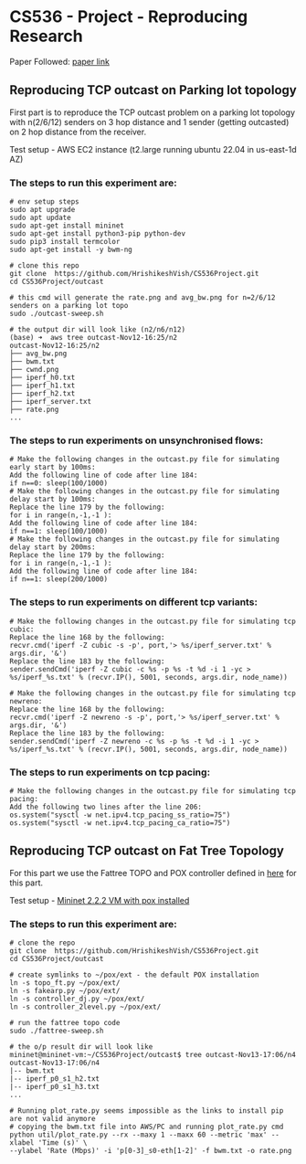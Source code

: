 # CS536 - Project - Reproducing Research 
Paper Followed: [paper link](https://www.usenix.org/conference/nsdi12/technical-sessions/presentation/prakash)
## Reproducing TCP outcast on Parking lot topology
First part is to reproduce the TCP outcast problem on a parking lot topology with n(2/6/12) senders on 3 hop distance and 1 sender (getting outcasted)
on 2 hop distance from the receiver. 

Test setup - AWS EC2 instance (t2.large running ubuntu 22.04 in us-east-1d AZ)
### The steps to run this experiment are:
```
# env setup steps
sudo apt upgrade
sudo apt update
sudo apt-get install mininet
sudo apt-get install python3-pip python-dev
sudo pip3 install termcolor
sudo apt-get install -y bwm-ng

# clone this repo
git clone  https://github.com/HrishikeshVish/CS536Project.git
cd CS536Project/outcast

# this cmd will generate the rate.png and avg_bw.png for n=2/6/12 senders on a parking lot topo
sudo ./outcast-sweep.sh

# the output dir will look like (n2/n6/n12)
(base) ➜  aws tree outcast-Nov12-16:25/n2 
outcast-Nov12-16:25/n2
├── avg_bw.png
├── bwm.txt
├── cwnd.png
├── iperf_h0.txt
├── iperf_h1.txt
├── iperf_h2.txt
├── iperf_server.txt
├── rate.png
...
```
### The steps to run experiments on unsynchronised flows:
```
# Make the following changes in the outcast.py file for simulating early start by 100ms:
Add the following line of code after line 184:
if n==0: sleep(100/1000)
# Make the following changes in the outcast.py file for simulating delay start by 100ms:
Replace the line 179 by the following:
for i in range(n,-1,-1 ):
Add the following line of code after line 184:
if n==1: sleep(100/1000) 
# Make the following changes in the outcast.py file for simulating delay start by 200ms:
Replace the line 179 by the following:
for i in range(n,-1,-1 ):
Add the following line of code after line 184:
if n==1: sleep(200/1000) 
```

### The steps to run experiments on different tcp variants:
```
# Make the following changes in the outcast.py file for simulating tcp cubic:
Replace the line 168 by the following:
recvr.cmd('iperf -Z cubic -s -p', port,'> %s/iperf_server.txt' % args.dir, '&')
Replace the line 183 by the following:
sender.sendCmd('iperf -Z cubic -c %s -p %s -t %d -i 1 -yc > %s/iperf_%s.txt' % (recvr.IP(), 5001, seconds, args.dir, node_name))

# Make the following changes in the outcast.py file for simulating tcp newreno:
Replace the line 168 by the following:
recvr.cmd('iperf -Z newreno -s -p', port,'> %s/iperf_server.txt' % args.dir, '&')
Replace the line 183 by the following:
sender.sendCmd('iperf -Z newreno -c %s -p %s -t %d -i 1 -yc > %s/iperf_%s.txt' % (recvr.IP(), 5001, seconds, args.dir, node_name))
```
### The steps to run experiments on tcp pacing:
```
# Make the following changes in the outcast.py file for simulating tcp pacing:
Add the following two lines after the line 206:
os.system("sysctl -w net.ipv4.tcp_pacing_ss_ratio=75")
os.system("sysctl -w net.ipv4.tcp_pacing_ca_ratio=75")
```


## Reproducing TCP outcast on Fat Tree Topology
For this part we use the Fattree TOPO and POX controller defined in [here](https://github.com/gramorgan/mininet-fat-tree) for this part.

Test setup - [Mininet 2.2.2 VM with pox installed](https://github.com/mininet/mininet/releases/tag/2.2.2)
### The steps to run this experiment are:
```
# clone the repo
git clone  https://github.com/HrishikeshVish/CS536Project.git
cd CS536Project/outcast

# create symlinks to ~/pox/ext - the default POX installation
ln -s topo_ft.py ~/pox/ext/
ln -s fakearp.py ~/pox/ext/
ln -s controller_dj.py ~/pox/ext/
ln -s controller_2level.py ~/pox/ext/

# run the fattree topo code
sudo ./fattree-sweep.sh

# the o/p result dir will look like
mininet@mininet-vm:~/CS536Project/outcast$ tree outcast-Nov13-17:06/n4
outcast-Nov13-17:06/n4
|-- bwm.txt
|-- iperf_p0_s1_h2.txt
|-- iperf_p0_s1_h3.txt
...

# Running plot_rate.py seems impossible as the links to install pip are not valid anymore
# copying the bwm.txt file into AWS/PC and running plot_rate.py cmd
python util/plot_rate.py --rx --maxy 1 --maxx 60 --metric 'max' --xlabel 'Time (s)' \
--ylabel 'Rate (Mbps)' -i 'p[0-3]_s0-eth[1-2]' -f bwm.txt -o rate.png

```
